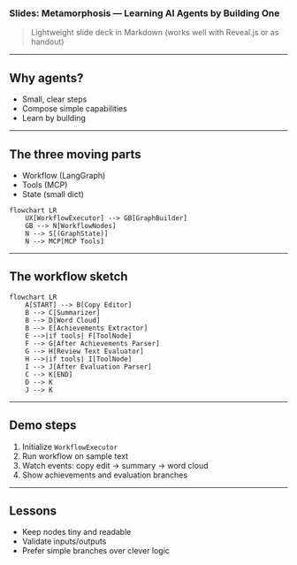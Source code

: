 ### Slides: Metamorphosis — Learning AI Agents by Building One

> Lightweight slide deck in Markdown (works well with Reveal.js or as handout)

---

## Why agents?
- Small, clear steps
- Compose simple capabilities
- Learn by building

---

## The three moving parts
- Workflow (LangGraph)
- Tools (MCP)
- State (small dict)

```mermaid
flowchart LR
    UX[WorkflowExecutor] --> GB[GraphBuilder]
    GB --> N[WorkflowNodes]
    N --> S[(GraphState)]
    N --> MCP[MCP Tools]
```

---

## The workflow sketch
```mermaid
flowchart LR
    A[START] --> B[Copy Editor]
    B --> C[Summarizer]
    B --> D[Word Cloud]
    B --> E[Achievements Extractor]
    E -->|if tools| F[ToolNode]
    F --> G[After Achievements Parser]
    G --> H[Review Text Evaluator]
    H -->|if tools| I[ToolNode]
    I --> J[After Evaluation Parser]
    C --> K[END]
    D --> K
    J --> K
```

---

## Demo steps
1. Initialize `WorkflowExecutor`
2. Run workflow on sample text
3. Watch events: copy edit → summary → word cloud
4. Show achievements and evaluation branches

---

## Lessons
- Keep nodes tiny and readable
- Validate inputs/outputs
- Prefer simple branches over clever logic




